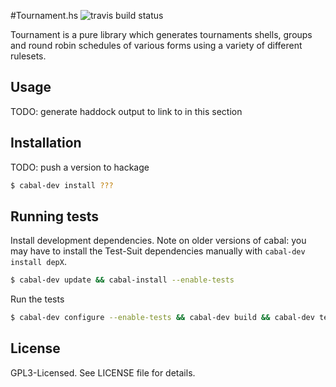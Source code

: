 #Tournament.hs ![travis build status](https://secure.travis-ci.org/clux/tournament.hs.png)

Tournament is a pure library which generates tournaments shells, groups
and round robin schedules of various forms using a variety of different rulesets.

## Usage
TODO: generate haddock output to link to in this section

## Installation
TODO: push a version to hackage
````bash
$ cabal-dev install ???
````

## Running tests
Install development dependencies. Note on older versions of cabal:
you may have to install the Test-Suit dependencies manually with `cabal-dev install depX`.

````bash
$ cabal-dev update && cabal-install --enable-tests
````

Run the tests

````bash
$ cabal-dev configure --enable-tests && cabal-dev build && cabal-dev test
````

## License
GPL3-Licensed. See LICENSE file for details.
